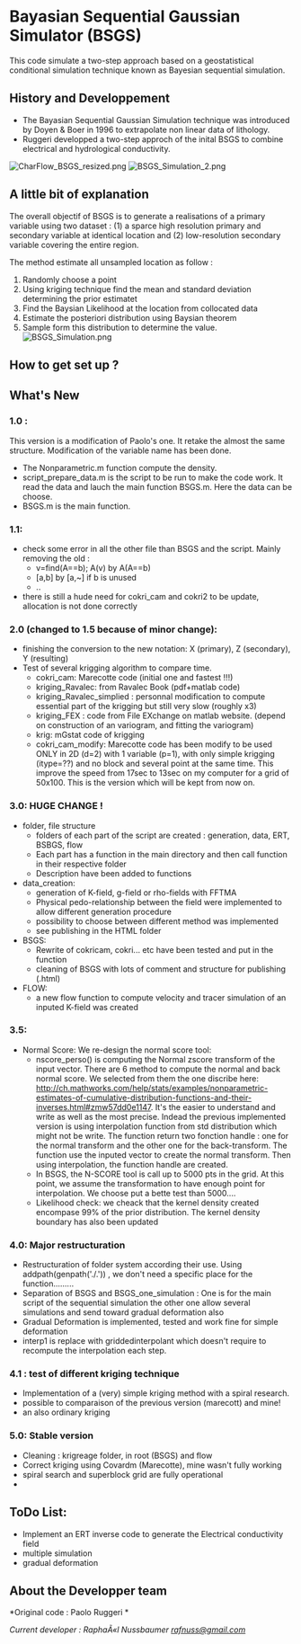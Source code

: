# Bayasian Sequential Gaussian Simulator (BSGS) #
This code simulate a two-step approach based on a geostatistical conditional simulation technique known as Bayesian sequential simulation. 

## History and Developpement ##
* The Bayasian Sequential Gaussian Simulation technique was introduced by  Doyen & Boer in 1996 to extrapolate non linear data of lithology. 
* Ruggeri developped a two-step approch of the inital BSGS to combine electrical and hydrological conductivity.

![CharFlow_BSGS_resized.png](https://bitbucket.org/repo/gABK6j/images/26574965-CharFlow_BSGS_resized.png) ![BSGS_Simulation_2.png](https://bitbucket.org/repo/gABK6j/images/3694505833-BSGS_Simulation_2.png)

## A little bit of explanation ##
The overall objectif of BSGS is to generate a realisations of a primary variable using two dataset : (1) a sparce high resolution primary and secondary variable at identical location and  (2) low-resolution secondary variable covering the entire region.

The method estimate all unsampled location as follow :
1. Randomly choose a point
2. Using kriging technique find the mean and standard deviation determining the prior estimatet
3. Find the Baysian Likelihood at the location from collocated data
4. Estimate the posteriori distribution using Baysian theorem
5. Sample form this distribution to determine the value.
![BSGS_Simulation.png](https://bitbucket.org/repo/gABK6j/images/3538075189-BSGS_Simulation.png)


## How to get set up ? ##

## What's New 
### 1.0 : 
This version is a modification of Paolo's one. It retake the almost the same structure. Modification of the variable name has been done. 
*  The Nonparametric.m function compute the density.
* script_prepare_data.m is the script to be run to make the code work. It read the data and lauch the main function BSGS.m. Here the data can be choose.
* BSGS.m is the main function.

### 1.1: 
* check some error in all the other file than BSGS and the script. Mainly removing the old :
	* v=find(A==b); A(v)   by A(A==b)
	* [a,b] by [a,~] if b is unused
	*  ..
* there is still a hude need for cokri_cam and cokri2 to be update, allocation is not done correctly

### 2.0 (changed to 1.5 because of minor change): 
* finishing the conversion to the new notation: X (primary), Z (secondary), Y (resulting)
* Test of several krigging algorithm to compare time.
	* cokri_cam: Marecotte code (initial one and fastest !!!)
	* kriging_Ravalec: from Ravalec Book (pdf+matlab code)
	* kriging_Ravalec_simplied : personnal modification to compute essential part of the krigging but still very slow (roughly x3)
	* kriging_FEX : code from File EXchange on matlab website. (depend on construction of an variogram, and fitting the variogram)
	* krig: mGstat code of krigging
	* cokri_cam_modify: Marecotte code has been modify to be used ONLY in 2D (d=2) with 1 variable (p=1), with only simple krigging (itype=??) and no block and several point at the same time. This improve the speed from 17sec to 13sec on my computer for a grid of 50x100. This is the version which will be kept from now on.

### 3.0: HUGE CHANGE ! 
* folder, file structure
	* folders of each part of the script are created : generation, data, ERT, BSBGS, flow
	* Each part has a function in the main directory and then call function in their respective folder
	* Description have been added to functions
* data_creation:
	* generation of K-field, g-field or rho-fields with FFTMA
	* Physical pedo-relationship between the field were implemented to allow different generation procedure
	* possibility to choose between different method was implemented
	* see publishing in the HTML folder
* BSGS:
	* Rewrite of cokricam, cokri... etc have been tested and put in the function
	* cleaning of BSGS with lots of comment and structure for publishing (.html)
* FLOW:
	* a new flow function to compute velocity and tracer simulation of an inputed K-field was created

### 3.5: 
* Normal Score: We re-design the normal score tool:
	* nscore_perso() is computing the Normal zscore transform of the input vector. There are 6 method to compute the normal and back normal score. We selected from them the one discribe here: http://ch.mathworks.com/help/stats/examples/nonparametric-estimates-of-cumulative-distribution-functions-and-their-inverses.html#zmw57dd0e1147. It's the easier to understand and write as well as the most precise. Indead the previous implemented version is using interpolation function from std distribution which might not be write. The function return two fonction handle : one for the normal transform and the other one for the back-transform. The function use the inputed vector to create the normal transform. Then using interpolation, the function handle are created.
	* In BSGS, the N-SCORE tool is call up to 5000 pts in the grid. At this point, we assume the transformation to have enough point for interpolation. We choose put a bette test than 5000....
	* Likelihood check: we cheack that the kernel density created encompase 99% of the prior distribution. The kernel density boundary has also been updated

### 4.0: Major restructuration
* Restructuration of folder system according their use. Using addpath(genpath('./.')) , we don't need a specific place for the function.........
* Separation of BSGS and BSGS_one_simulation : One is for the main script of the sequential simulation the other one allow several simulations and send toward gradual deformation also
* Gradual Deformation is implemented, tested and work fine for simple deformation
* interp1 is replace with griddedinterpolant which doesn't require to recompute the interpolation each step.

### 4.1 : test of different kriging technique
* Implementation of a (very) simple kriging method with a spiral research.
* possible to comparaison of the previous version (marecott) and mine!
* an also ordinary kriging

### 5.0: Stable version
* Cleaning : krigreage folder, in root (BSGS) and flow
* Correct kriging using Covardm (Marecotte), mine wasn't fully working
* spiral search and superblock grid are fully operational
* 



## ToDo List:
* Implement an ERT inverse code to generate the Electrical conductivity field
* multiple simulation
* gradual deformation



## About the Developper team ##
*Original code : Paolo Ruggeri *

*Current developer : RaphaÃ«l Nussbaumer rafnuss@gmail.com*
